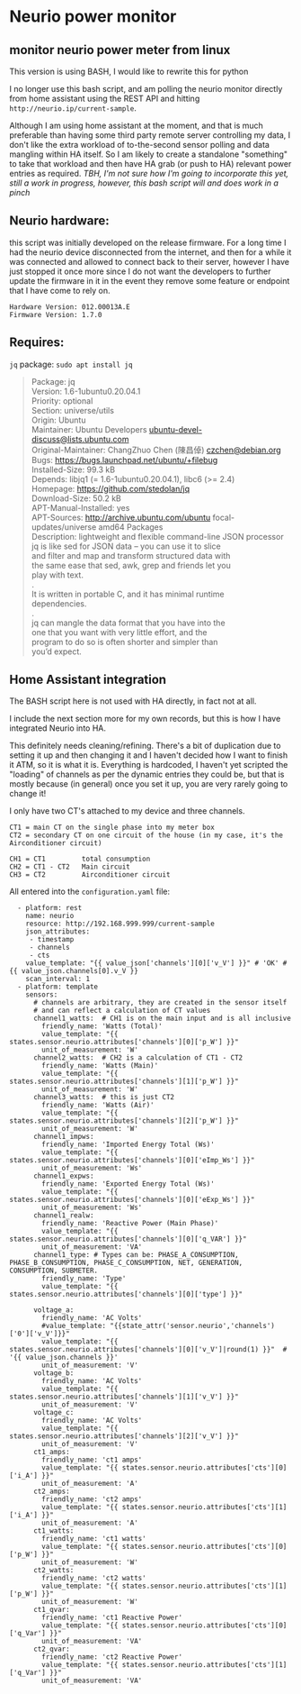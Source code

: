 # Neurio power monitor
## monitor neurio power meter from linux

This version is using BASH, I would like to rewrite this for python

I no longer use this bash script, and am polling the neurio monitor directly from home assistant using the REST API and hitting `http://neurio.ip/current-sample`.

Although I am using home assistant at the moment, and that is much preferable than having some third party remote server controlling my data, I don't like the extra workload of to-the-second sensor polling and data mangling within HA itself. So I am likely to create a standalone "something" to take that workload and then have HA grab (or push to HA) relevant power entries as required. *TBH, I'm not sure how I'm going to incorporate this yet, still a work in progress, however, this bash script will and does work in a pinch*

## Neurio hardware:
this script was initially developed on the release firmware. For a long time I had the neurio device disconnected from the internet, and then for a while it was connected and allowed to connect back to their server, however I have just stopped it once more since I do not want the developers to further update the firmware in it in the event they remove some feature or endpoint that I have come to rely on. 

````
Hardware Version: 012.00013A.E
Firmware Version: 1.7.0
````

## Requires:
`jq` package: `sudo apt install jq`

>Package: jq  
Version: 1.6-1ubuntu0.20.04.1  
Priority: optional  
Section: universe/utils  
Origin: Ubuntu  
Maintainer: Ubuntu Developers <ubuntu-devel-discuss@lists.ubuntu.com>  
Original-Maintainer: ChangZhuo Chen (陳昌倬) <czchen@debian.org>  
Bugs: https://bugs.launchpad.net/ubuntu/+filebug  
Installed-Size: 99.3 kB  
Depends: libjq1 (= 1.6-1ubuntu0.20.04.1), libc6 (>= 2.4)  
Homepage: https://github.com/stedolan/jq  
Download-Size: 50.2 kB  
APT-Manual-Installed: yes  
APT-Sources: http://archive.ubuntu.com/ubuntu focal-updates/universe amd64 Packages  
Description: lightweight and flexible command-line JSON processor  
 jq is like sed for JSON data – you can use it to slice  
 and filter and map and transform structured data with  
 the same ease that sed, awk, grep and friends let you  
 play with text.  
 .  
 It is written in portable C, and it has minimal runtime  
 dependencies.  
 .  
 jq can mangle the data format that you have into the  
 one that you want with very little effort, and the  
 program to do so is often shorter and simpler than  
 you’d expect.  

## Home Assistant integration
The BASH script here is not used with HA directly, in fact not at all.

I include the next section more for my own records, but this is how I have integrated Neurio into HA. 

This definitely needs cleaning/refining. There's a bit of duplication due to setting it up and then changing it and I haven't decided how I want to finish it ATM, so it is what it is. Everything is hardcoded, I haven't yet scripted the "loading" of channels as per the dynamic entries they could be, but that is mostly because (in general) once you set it up, you are very rarely going to change it! 

I only have two CT's attached to my device and three channels.
````
CT1 = main CT on the single phase into my meter box
CT2 = secondary CT on one circuit of the house (in my case, it's the Airconditioner circuit)

CH1 = CT1         total consumption
CH2 = CT1 - CT2   Main circuit
CH3 = CT2         Airconditioner circuit
````

All entered into the `configuration.yaml` file:

````
  - platform: rest
    name: neurio
    resource: http://192.168.999.999/current-sample
    json_attributes:
     - timestamp
     - channels
     - cts
    value_template: "{{ value_json['channels'][0]['v_V'] }}" # 'OK' # {{ value_json.channels[0].v_V }}
    scan_interval: 1
  - platform: template
    sensors:
      # channels are arbitrary, they are created in the sensor itself
      # and can reflect a calculation of CT values
      channel1_watts:  # CH1 is on the main input and is all inclusive
        friendly_name: 'Watts (Total)'
        value_template: "{{ states.sensor.neurio.attributes['channels'][0]['p_W'] }}" 
        unit_of_measurement: 'W'
      channel2_watts:  # CH2 is a calculation of CT1 - CT2
        friendly_name: 'Watts (Main)'
        value_template: "{{ states.sensor.neurio.attributes['channels'][1]['p_W'] }}" 
        unit_of_measurement: 'W'
      channel3_watts:  # this is just CT2
        friendly_name: 'Watts (Air)'
        value_template: "{{ states.sensor.neurio.attributes['channels'][2]['p_W'] }}" 
        unit_of_measurement: 'W'
      channel1_impws:
        friendly_name: 'Imported Energy Total (Ws)'
        value_template: "{{ states.sensor.neurio.attributes['channels'][0]['eImp_Ws'] }}" 
        unit_of_measurement: 'Ws'
      channel1_expws:
        friendly_name: 'Exported Energy Total (Ws)'
        value_template: "{{ states.sensor.neurio.attributes['channels'][0]['eExp_Ws'] }}" 
        unit_of_measurement: 'Ws'
      channel1_realw:
        friendly_name: 'Reactive Power (Main Phase)'
        value_template: "{{ states.sensor.neurio.attributes['channels'][0]['q_VAR'] }}" 
        unit_of_measurement: 'VA'
      channel1_type: # Types can be: PHASE_A_CONSUMPTION, PHASE_B_CONSUMPTION, PHASE_C_CONSUMPTION, NET, GENERATION, CONSUMPTION, SUBMETER.
        friendly_name: 'Type'
        value_template: "{{ states.sensor.neurio.attributes['channels'][0]['type'] }}" 

      voltage_a:
        friendly_name: 'AC Volts'
        #value_template: "{{state_attr('sensor.neurio','channels')['0']['v_V']}}"
        value_template: "{{ states.sensor.neurio.attributes['channels'][0]['v_V']|round(1) }}"  # '{{ value_json.channels }}'
        unit_of_measurement: 'V'
      voltage_b:
        friendly_name: 'AC Volts'
        value_template: "{{ states.sensor.neurio.attributes['channels'][1]['v_V'] }}" 
        unit_of_measurement: 'V'
      voltage_c:
        friendly_name: 'AC Volts'
        value_template: "{{ states.sensor.neurio.attributes['channels'][2]['v_V'] }}" 
        unit_of_measurement: 'V'
      ct1_amps:
        friendly_name: 'ct1 amps'
        value_template: "{{ states.sensor.neurio.attributes['cts'][0]['i_A'] }}" 
        unit_of_measurement: 'A'
      ct2_amps:
        friendly_name: 'ct2 amps'
        value_template: "{{ states.sensor.neurio.attributes['cts'][1]['i_A'] }}" 
        unit_of_measurement: 'A'
      ct1_watts:
        friendly_name: 'ct1 watts'
        value_template: "{{ states.sensor.neurio.attributes['cts'][0]['p_W'] }}" 
        unit_of_measurement: 'W'
      ct2_watts:
        friendly_name: 'ct2 watts'
        value_template: "{{ states.sensor.neurio.attributes['cts'][1]['p_W'] }}" 
        unit_of_measurement: 'W'
      ct1_qvar:
        friendly_name: 'ct1 Reactive Power'
        value_template: "{{ states.sensor.neurio.attributes['cts'][0]['q_Var'] }}" 
        unit_of_measurement: 'VA'
      ct2_qvar:
        friendly_name: 'ct2 Reactive Power'
        value_template: "{{ states.sensor.neurio.attributes['cts'][1]['q_Var'] }}" 
        unit_of_measurement: 'VA'
````

